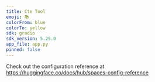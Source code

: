 ```yaml
---
title: Cte Tool
emoji: 📚
colorFrom: blue
colorTo: yellow
sdk: gradio
sdk_version: 5.29.0
app_file: app.py
pinned: false
---
```


Check out the configuration reference at https://huggingface.co/docs/hub/spaces-config-reference
